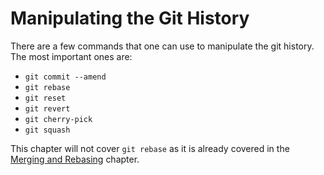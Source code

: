 # Manipulating the Git History

There are a few commands that one can use to manipulate the git history. The most important ones are:
* `git commit --amend`
* `git rebase`
* `git reset`
* `git revert`
* `git cherry-pick`
* `git squash`

This chapter will not cover `git rebase` as it is already covered in the [Merging and Rebasing](../01-commands/02-merging-and-rebasing.md) chapter.
